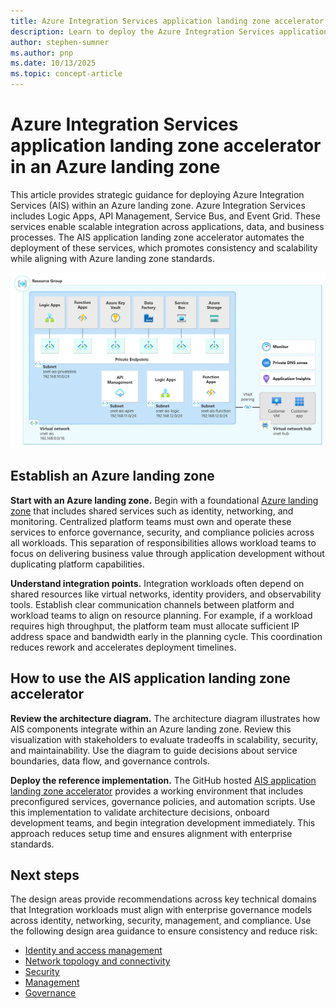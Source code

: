 ```yaml
---
title: Azure Integration Services application landing zone accelerator
description: Learn to deploy the Azure Integration Services application landing zone accelerator in an Azure landing zone.
author: stephen-sumner
ms.author: pnp
ms.date: 10/13/2025
ms.topic: concept-article
---
```


# Azure Integration Services application landing zone accelerator in an Azure landing zone

This article provides strategic guidance for deploying Azure Integration Services (AIS) within an Azure landing zone. Azure Integration Services includes Logic Apps, API Management, Service Bus, and Event Grid. These services enable scalable integration across applications, data, and business processes. The AIS application landing zone accelerator automates the deployment of these services, which promotes consistency and scalability while aligning with Azure landing zone standards.

[![Diagram that shows Azure Integration Services landing zone accelerator architecture.](./media/integration-services-enterprise-deployment_highres.png)](./media/integration-services-enterprise-deployment_highres.png#lightbox)

## Establish an Azure landing zone

**Start with an Azure landing zone.** Begin with a foundational [Azure landing zone](../../../ready/landing-zone/index.md) that includes shared services such as identity, networking, and monitoring. Centralized platform teams must own and operate these services to enforce governance, security, and compliance policies across all workloads. This separation of responsibilities allows workload teams to focus on delivering business value through application development without duplicating platform capabilities.

**Understand integration points.** Integration workloads often depend on shared resources like virtual networks, identity providers, and observability tools. Establish clear communication channels between platform and workload teams to align on resource planning. For example, if a workload requires high throughput, the platform team must allocate sufficient IP address space and bandwidth early in the planning cycle. This coordination reduces rework and accelerates deployment timelines.

## How to use the AIS application landing zone accelerator

**Review the architecture diagram.** The architecture diagram illustrates how AIS components integrate within an Azure landing zone. Review this visualization with stakeholders to evaluate tradeoffs in scalability, security, and maintainability. Use the diagram to guide decisions about service boundaries, data flow, and governance controls.

**Deploy the reference implementation.** The GitHub hosted [AIS application landing zone accelerator](https://github.com/Azure/Integration-Services-Landing-Zone-Accelerator/blob/main/docs/scenario1/Reference%20Implementation.md) provides a working environment that includes preconfigured services, governance policies, and automation scripts. Use this implementation to validate architecture decisions, onboard development teams, and begin integration development immediately. This approach reduces setup time and ensures alignment with enterprise standards.

## Next steps

The design areas provide recommendations across key technical domains that Integration workloads must align with enterprise governance models across identity, networking, security, management, and compliance. Use the following design area guidance to ensure consistency and reduce risk:

- [Identity and access management](./identity-and-access-management.md)
- [Network topology and connectivity](./network-topology-and-connectivity.md)
- [Security](./security.md)
- [Management](./management.md)
- [Governance](./governance.md)
